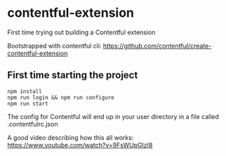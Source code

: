 # contentful-extension
First time trying out building a Contentful extension

Bootstrapped with contentful cli: 
https://github.com/contentful/create-contentful-extension

## First time starting the project
```
npm install
npm run login && npm run configure
npm run start
```

The config for Contentful will end up in your user directory in a file called .contentfulrc.json

A good video describing how this all works: https://www.youtube.com/watch?v=9FsWUpGlzI8